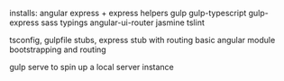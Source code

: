 installs:
angular
express + express helpers
gulp
gulp-typescript
gulp-express
sass
typings
angular-ui-router
jasmine
tslint

tsconfig, gulpfile stubs, express stub with routing
basic angular module bootstrapping and routing

gulp serve to spin up a local server instance